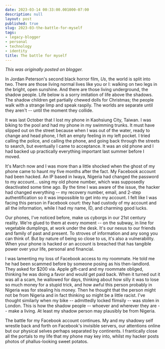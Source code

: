 ```yaml
---
date: 2023-03-14 00:33:00.001000-07:00
description: null
layout: post
published: true
slug: 2023-03-the-battle-for-myself
tags:
- legacy-blogger
- personal
- technology
- identity
title: The battle for myself
---
```



*This was originally posted on blogger.*

In Jordan Peterson's second black horror film, *Us*, the world is split into two. There are those living normal lives like you or I: walking on two legs in the bright, open sunshine. And there are those living underground, the shadow people. Life below is a sorry imitation of life above the shadows. The shadow children get partially chewed dolls for Christmas; the people walk with a strange limp and speak raspily. The worlds are separate until they aren't -- until the moment they collide.

It was last October that I lost my phone in Kaohsiung City, Taiwan. I was biking to the pool and had my phone in my swimming trunks. It must have slipped out on the street because when I was out of the water, ready to change and head phone, I felt an empty feeling in my left pocket. I tried calling the police, and calling the phone, and going back through the streets to search, but eventually I came to acceptance. It was an old phone and I had backed up practically everything important last summer before I moved.

It's March now and I was more than a little shocked when the ghost of my phone came to haunt my five months after the fact. My Facebook account had been hacked. An IP based in Iwaya, Nigeria had changed the password to my account... using my old phone number, which was supposedly deactivated some time ago. By the time I was aware of the issue, the hacker had changed everything -- my recovery number, email, and 2-step authentification so it was impossible to get into my account. I felt like I was facing this person in Facebook court: they had custody of my account and all the information, while I had my name, ID, and charming good lucks.

Our phones, I've noticed before, make us cyborgs in our 21st century reality. We're glued to them at every moment -- on the subway, in line for vegetable dumplings, at work under the desk. It's our nexus to our friends and family of past and present. To stroves of information and any song you can think of. But by nature of being so close to us, it's also a vulnerability. When your phone is hacked or an account is breached that has tangible power over your life, personal and financial.

I was lamenting my loss of Facebook access to my roommate. He told me he had been scammed before by someone posing as his then-landlord. They asked for $200 via. Apple gift-card and my roommate obliged, thinking he was doing a favor and would get paid back. When it turned out it was all a scam, he wallowed for days, thinking about how silly it was to lose so much money for a stupid trick, and how awful this person probably in Nigeria was for stealing his money. Then he thought that the person might not be from Nigeria and in fact thinking so might be a little racist. I've thought similarly when my bike -- admittedly locked flimsily -- was stolen in London. This is how the shadow people -- whoever and wherever they are -- make a living. At least my shadow person may plausibly be from Nigeria.

The battle for my Facebook account continues. My and my shadowy self wrestle back and forth on Facebook's invisible servers, our attentions online but our physical selves perhaps separated by continents. I frantically close all the portals to my life that my phone may key into, whilst my hacker posts photos of phallus-looking sweet potatos.   


